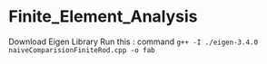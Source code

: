 # Finite_Element_Analysis

Download Eigen Library 
Run this : command ``g++ -I ./eigen-3.4.0 naiveComparisionFiniteRod.cpp -o fab``
